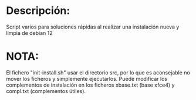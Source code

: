 # Descripción:
  Script varios para soluciones rápidas al realizar una instalación nueva y limpia de debian 12

# NOTA:
El fichero "init-install.sh" usar el directorio src, por lo que es aconsejable no mover los ficheros y simplemente ejecutarlos.
Puede modificar los complementos de instalación en los ficheros xbase.txt (base xfce4) y compl.txt (complementos útiles).
